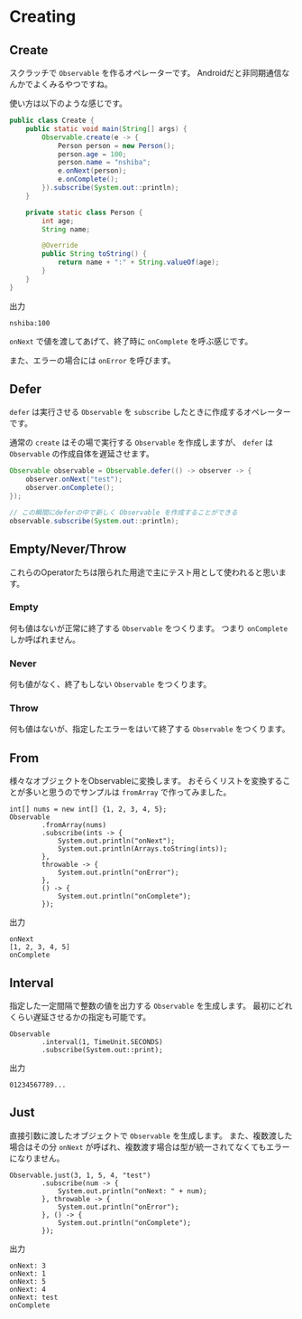 # Creating
## Create
スクラッチで `Observable` を作るオペレーターです。
Androidだと非同期通信なんかでよくみるやつですね。

使い方は以下のような感じです。

```Java
public class Create {
    public static void main(String[] args) {
        Observable.create(e -> {
            Person person = new Person();
            person.age = 100;
            person.name = "nshiba";
            e.onNext(person);
            e.onComplete();
        }).subscribe(System.out::println);
    }

    private static class Person {
        int age;
        String name;

        @Override
        public String toString() {
            return name + ":" + String.valueOf(age);
        }
    }
}
```

出力

```
nshiba:100
```

`onNext` で値を渡してあげて、終了時に `onComplete` を呼ぶ感じです。

また、エラーの場合には `onError` を呼びます。

## Defer
`defer` は実行させる `Observable` を `subscribe` したときに作成するオペレーターです。

通常の `create` はその場で実行する `Observable` を作成しますが、 `defer` は `Observable` の作成自体を遅延させます。

```Java
Observable observable = Observable.defer(() -> observer -> {
    observer.onNext("test");
    observer.onComplete();
});

// この瞬間にdeferの中で新しく Observable を作成することができる
observable.subscribe(System.out::println);
```

## Empty/Never/Throw
これらのOperatorたちは限られた用途で主にテスト用として使われると思います。

### Empty
何も値はないが正常に終了する `Observable` をつくります。
つまり `onComplete` しか呼ばれません。

### Never
何も値がなく、終了もしない `Observable` をつくります。

### Throw
何も値はないが、指定したエラーをはいて終了する `Observable` をつくります。

## From
様々なオブジェクトをObservableに変換します。
おそらくリストを変換することが多いと思うのでサンプルは `fromArray` で作ってみました。

```
int[] nums = new int[] {1, 2, 3, 4, 5};
Observable
        .fromArray(nums)
        .subscribe(ints -> {
            System.out.println("onNext");
            System.out.println(Arrays.toString(ints));
        },
        throwable -> {
            System.out.println("onError");
        },
        () -> {
            System.out.println("onComplete");
        });
```

出力
```
onNext
[1, 2, 3, 4, 5]
onComplete
```

## Interval
指定した一定間隔で整数の値を出力する `Observable` を生成します。
最初にどれくらい遅延させるかの指定も可能です。

```
Observable
        .interval(1, TimeUnit.SECONDS)
        .subscribe(System.out::print);
```

出力

```
01234567789...
```

## Just
直接引数に渡したオブジェクトで `Observable` を生成します。
また、複数渡した場合はその分 `onNext` が呼ばれ、複数渡す場合は型が統一されてなくてもエラーになりません。

```
Observable.just(3, 1, 5, 4, "test")
        .subscribe(num -> {
            System.out.println("onNext: " + num);
        }, throwable -> {
            System.out.println("onError");
        }, () -> {
            System.out.println("onComplete");
        });
```

出力

```
onNext: 3
onNext: 1
onNext: 5
onNext: 4
onNext: test
onComplete
```
